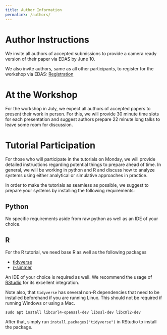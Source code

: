 ```yaml
---
title: Author Information
permalink: /authors/
---
```


# Author Instructions

We invite all authors of accepted submissions to provide a camera ready version of their paper via EDAS by June 10.

We also invite authors, same as all other participants, to register for the workshop via EDAS: [Registration](https://lsinfo3.github.io/WueWoWas2022/registration/)

# At the Workshop

For the workshop in July, we expect all authors of accepted papers to present their work in person. For this, we will provide 30 minute time slots for each presentation and suggest authors prepare 22 minute long talks to leave some room for discussion.

# Tutorial Participation

For those who will participate in the tutorials on Monday, we will provide detailed instructions regarding potential things to prepare ahead of time. In general, we will be working in python and R and discuss how to analyze systems using either analytical or simulative approaches in practice.

In order to make the tutorials as seamless as possible, we suggest to prepare your systems by installing the following requirements:

## Python

No specific requirements aside from raw python as well as an IDE of your choice.

## R

For the R tutorial, we need base R as well as the following packages

* [tidyverse](https://tidyverse.tidyverse.org/)
* [r-simmer](https://r-simmer.org/)

An IDE of your choice is required as well. We recommend the usage of [RStudio](https://www.rstudio.com/) for its excellent integration.

Note also, that `tidyverse` has several non-R dependencies that need to be installed beforehand if you are running Linux. This should not be required if running Windows or using a Mac.

`sudo apt install libcurl4-openssl-dev libssl-dev libxml2-dev`

After that, simply run `install.packages("tidyverse")` in RStudio to install the package.